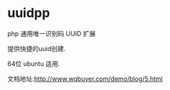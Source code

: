 uuidpp
====

php 通用唯一识别码 UUID 扩展

提供快捷的uuid创建.

64位 ubuntu 适用.

文档地址:http://www.wqbuyer.com/demo/blog/5.html

